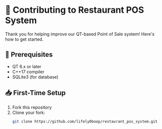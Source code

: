 # 🚀 Contributing to Restaurant POS System

Thank you for helping improve our QT-based Point of Sale system! Here's how to get started.

## 🔧 Prerequisites
- QT 6.x or later
- C++17 compiler
- SQLite3 (for database)

## 📥 First-Time Setup
1. Fork this repository
2. Clone your fork:
   ```bash
   git clone https://github.com/lifely0boop/restaurant_pos_system.git
